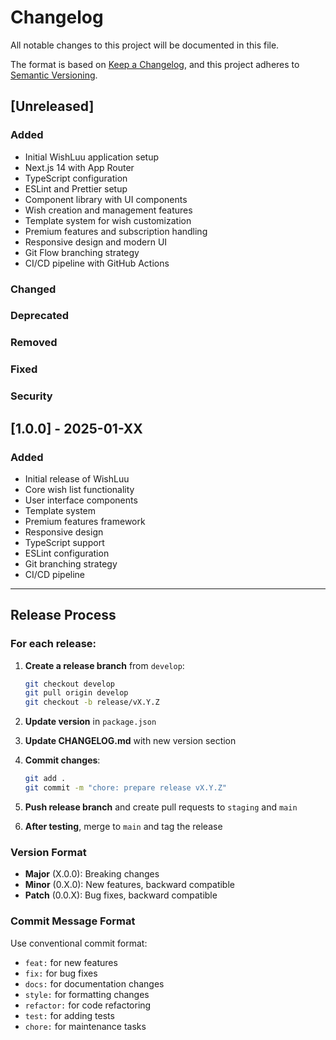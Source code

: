 # Changelog

All notable changes to this project will be documented in this file.

The format is based on [Keep a Changelog](https://keepachangelog.com/en/1.0.0/),
and this project adheres to [Semantic Versioning](https://semver.org/spec/v2.0.0.html).

## [Unreleased]

### Added

- Initial WishLuu application setup
- Next.js 14 with App Router
- TypeScript configuration
- ESLint and Prettier setup
- Component library with UI components
- Wish creation and management features
- Template system for wish customization
- Premium features and subscription handling
- Responsive design and modern UI
- Git Flow branching strategy
- CI/CD pipeline with GitHub Actions

### Changed

### Deprecated

### Removed

### Fixed

### Security

## [1.0.0] - 2025-01-XX

### Added

- Initial release of WishLuu
- Core wish list functionality
- User interface components
- Template system
- Premium features framework
- Responsive design
- TypeScript support
- ESLint configuration
- Git branching strategy
- CI/CD pipeline

---

## Release Process

### For each release:

1. **Create a release branch** from `develop`:

   ```bash
   git checkout develop
   git pull origin develop
   git checkout -b release/vX.Y.Z
   ```

2. **Update version** in `package.json`

3. **Update CHANGELOG.md** with new version section

4. **Commit changes**:

   ```bash
   git add .
   git commit -m "chore: prepare release vX.Y.Z"
   ```

5. **Push release branch** and create pull requests to `staging` and `main`

6. **After testing**, merge to `main` and tag the release

### Version Format

- **Major** (X.0.0): Breaking changes
- **Minor** (0.X.0): New features, backward compatible
- **Patch** (0.0.X): Bug fixes, backward compatible

### Commit Message Format

Use conventional commit format:

- `feat:` for new features
- `fix:` for bug fixes
- `docs:` for documentation changes
- `style:` for formatting changes
- `refactor:` for code refactoring
- `test:` for adding tests
- `chore:` for maintenance tasks
